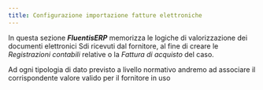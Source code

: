 ```yaml
---
title: Configurazione importazione fatture elettroniche
---
```


In questa sezione ***FluentisERP*** memorizza le logiche di valorizzazione dei documenti elettronici Sdi ricevuti dal fornitore, al fine di creare le *Registrazioni contabili* relative o la *Fattura di acquisto* del caso.

Ad ogni tipologia di dato previsto a livello normativo andremo ad associare il corrispondente valore valido per il fornitore in uso
